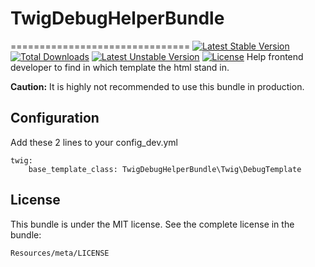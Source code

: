 # TwigDebugHelperBundle
===============================
[![Latest Stable Version](https://poser.pugx.org/webonaute/twig-debug-helper-bundle/v/stable.svg)](https://packagist.org/packages/webonaute/twig-debug-helper-bundle) [![Total Downloads](https://poser.pugx.org/webonaute/twig-debug-helper-bundle/downloads.svg)](https://packagist.org/packages/webonaute/twig-debug-helper-bundle) [![Latest Unstable Version](https://poser.pugx.org/webonaute/twig-debug-helper-bundle/v/unstable.svg)](https://packagist.org/packages/webonaute/twig-debug-helper-bundle) [![License](https://poser.pugx.org/webonaute/twig-debug-helper-bundle/license.svg)](https://packagist.org/packages/webonaute/twig-debug-helper-bundle)
Help frontend developer to find in which template the html stand in.

**Caution:** It is highly not recommended to use this bundle in production.

## Configuration
Add these 2 lines to your config_dev.yml

```
twig:
    base_template_class: TwigDebugHelperBundle\Twig\DebugTemplate
```

License
-------

This bundle is under the MIT license. See the complete license in the bundle:

    Resources/meta/LICENSE
